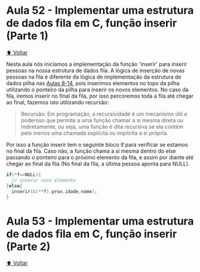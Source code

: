 # Aula 52 - Implementar uma estrutura de dados fila em C, função inserir (Parte 1)

[:arrow_up: Voltar](https://github.com/Geofisicando/C-orientado-a-testes#%C3%ADndice)

Nesta aula nós iniciamos a implementação da função 'inserir' para inserir pessoas na nossa estrutura de dados fila. A lógica de inserção de novas pessoas
na fila é diferente da lógica de implementação da estrutura de dados pilha nas [Aulas 8-14](https://github.com/Geofisicando/C-orientado-a-testes#desenvolvimento-de-uma-pilha-com-tdd), pois inserimos elementos no topo da pilha utilizando o ponteiro da pilha para inserir os novos elementos. No caso da fila, iremos inserir
no final da fila, por isso percoremos toda a fila até chegar ao final, fazemos isto utilizando recursão:

> Recursão: Em programação, a recursividade é um mecanismo útil e poderoso que permite a uma função chamar a si mesma direta ou indiretamente, ou seja, uma função é dita recursiva se ela contém pelo menos uma chamada explícita ou implícita a si própria.

Por isso a função inserir tem o seguinte bloco if para verificar se estamos no final da fila. Caso não, a função chama
a si mesma dentro do else passando o ponteiro para o próximo elemento da fila, e assim por diante até chegar ao final da fila
(No final da fila, a última pessoa aponta para NULL).

```c
if(*f==NULL){
  // inserir novo elemento
}else{
  inserir(&(**f).prox,idade,nome);
}
```

# Aula 53 - Implementar uma estrutura de dados fila em C, função inserir (Parte 2)

[:arrow_up: Voltar](https://github.com/Geofisicando/C-orientado-a-testes#%C3%ADndice)
